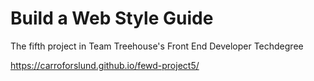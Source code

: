 # Build a Web Style Guide

The fifth project in Team Treehouse's Front End Developer Techdegree

https://carroforslund.github.io/fewd-project5/
